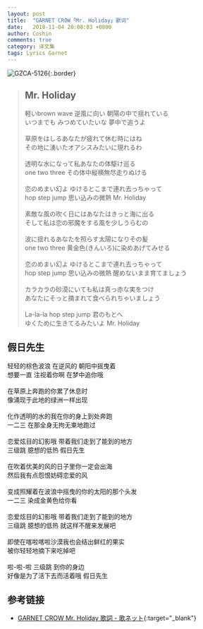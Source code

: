 ```yaml
---
layout: post
title:  "GARNET CROW「Mr. Holiday」歌词"
date:   2018-11-04 20:08:03 +0800
author: Coshin
comments: true
category: 译文集
tags: Lyrics Garnet
---
```

![GZCA-5126](https://ganekuro.github.io/images/discography/album/GZCA-5126.jpg){:.border}

<blockquote class="original">
  <h2>Mr. Holiday</h2>
  <p>
    軽いbrown wave 逆風に向い 朝陽の中で揺れている<br>
    いつまでも みつめていたいな 夢中で追うよ<br>
    <br>
    草原をはしるあなたが疲れて休む時にはね<br>
    その地に湧いたオアシスみたいに現れるわ<br>
    <br>
    透明な水になって私あなたの体駆け巡る<br>
    one two three その体中縦横無尽走りぬける<br>
    <br>
    恋のめまい幻よ ゆけるとこまで連れ去っちゃって<br>
    hop step jump 思い込みの微熱 Mr. Holiday<br>
    <br>
    素敵な風の吹く日にはあなたはきっと海に出る<br>
    そして私は恋の邪魔をする風を少しうらむの<br>
    <br>
    波に揺れるあなたを照らす太陽になりその髪<br>
    one two three 黄金色(きんいろ)に染めあげてみせる<br>
    <br>
    恋のめまい幻よ ゆけるとこまで連れ去っちゃって<br>
    hop step jump 思い込みの微熱 醒めないまま育てましょう<br>
    <br>
    カラカラの砂漠にいても私は真っ赤な実をつけ<br>
    あなたにそっと摘まれて食べられちゃいましょう<br>
    <br>
    La-la-la hop step jump 君のもとへ<br>
    ゆくために生きてるみたいよ Mr. Holiday
  </p>
</blockquote>

<div class="translation">
  <h2>假日先生</h2>
  <p>
    轻轻的棕色波浪 在逆风的 朝阳中摇曳着<br>
    想要一直 注视着你啊 在梦中追你哦<br>
    <br>
    在草原上奔跑的你累了休息时<br>
    像涌现于此地的绿洲一样出现<br>
    <br>
    化作透明的水的我在你的身上到处奔跑<br>
    一二三 在那全身无拘无束地跑过<br>
    <br>
    恋爱炫目的幻影哦 带着我们走到了能到的地方<br>
    三级跳 臆想的低热 假日先生<br>
    <br>
    在吹着优美的风的日子里你一定会出海<br>
    然后我有点怨恨妨碍恋爱的风<br>
    <br>
    变成照耀着在波浪中摇曳的你的太阳的那个头发<br>
    一二三 染成金黄色给你看<br>
    <br>
    恋爱炫目的幻影哦 带着我们走到了能到的地方<br>
    三级跳 臆想的低热 就这样不醒来发展吧<br>
    <br>
    即使在喀啦喀啦沙漠我也会结出鲜红的果实<br>
    被你轻轻地摘下来吃掉吧<br>
    <br>
    啦-啦-啦 三级跳 到你的身边<br>
    好像是为了活下去而活着哦 假日先生
  </p>
</div>

## 参考链接

* [GARNET CROW Mr. Holiday 歌詞 - 歌ネット](https://www.uta-net.com/song/63134/){:target="_blank"}
